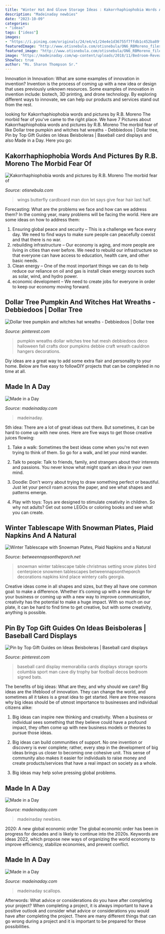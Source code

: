 ```yaml
---
title: "Winter Hat And Glove Storage Ideas : Kakorrhaphiophobia Words And Pictures By R.b. Moreno The Morbid Fear Of"
description: "Madeinaday newbies"
date: "2023-10-09"
categories:
- "ideas"
tags: ["ideas"]
images:
- "https://i.pinimg.com/originals/24/e4/e1/24e4e1d36755f7ffdb1c452ba89f7423.jpg"
featuredImage: "http://www.otisnebula.com/otisnebula/ON6_RBMoreno_files/kakorrhaphiophobia_11.jpg"
featured_image: "http://www.otisnebula.com/otisnebula/ON6_RBMoreno_files/kakorrhaphiophobia_11.jpg"
image: "https://madeinaday.com/wp-content/uploads/2018/11/Bedroom-Reveal-home.jpg"
ShowToc: true
author: "Ms. Sharon Thompson Sr."
---
```



Innovation in Innovation: What are some examples of innovation in invention?
Invention is the process of coming up with a new idea or design that uses previously unknown resources. Some examples of innovation in invention include: biotech, 3D printing, and drone technology. By exploring different ways to innovate, we can help our products and services stand out from the rest.

	

		
looking for Kakorrhaphiophobia words and pictures by R.B. Moreno The morbid fear of you've came to the right place. We have 7 Pictures about Kakorrhaphiophobia words and pictures by R.B. Moreno The morbid fear of like Dollar tree pumpkin and witches hat wreaths - Debbiedoos | Dollar tree, Pin by Top Gift Guides on Ideas Beisboleras | Baseball card displays and also Made in a Day. Here you go:
		
    
## Kakorrhaphiophobia Words And Pictures By R.B. Moreno The Morbid Fear Of

<img loading=lazy src="http://www.otisnebula.com/otisnebula/ON6_RBMoreno_files/kakorrhaphiophobia_11.jpg" onerror="this.onerror=null;this.src='https://tse2.mm.bing.net/th?id=OIP.E4oaXsF4ISnzEvBXMDZM1wHaFH&amp;pid=15.1';" alt="Kakorrhaphiophobia words and pictures by R.B. Moreno The morbid fear of">

_Source: otisnebula.com_

>wings butterfly cardboard man don let says give fear hair last half. 

	

Forecasting: What are the problems we face and how can we address them?
In the coming year, many problems will be facing the world. Here are some ideas on how to address them: 
1. Ensuring global peace and security – This is a challenge we face every day. We need to find ways to make sure people can peacefully coexist and that there is no war. 
2. rebuilding infrastructure – Our economy is aging, and more people are living in cities than ever before. We need to rebuild our infrastructure so that everyone can have access to education, health care, and other basic needs. 
3. Clean energy – One of the most important things we can do to help reduce our reliance on oil and gas is install clean energy sources such as solar, wind, and hydro power. 
4. economic development – We need to create jobs for everyone in order to keep our economy moving forward.

    
## Dollar Tree Pumpkin And Witches Hat Wreaths - Debbiedoos | Dollar Tree

<img loading=lazy src="https://i.pinimg.com/originals/24/e4/e1/24e4e1d36755f7ffdb1c452ba89f7423.jpg" onerror="this.onerror=null;this.src='https://tse4.mm.bing.net/th?id=OIP.NgiMM2-khvMm-N3xJ3chUgHaNk&amp;pid=15.1';" alt="Dollar tree pumpkin and witches hat wreaths - Debbiedoos | Dollar tree">

_Source: pinterest.com_

>pumpkin wreaths dollar witches tree hat mesh debbiedoos deco halloween fall crafts door pumpkins debbie craft wreath cauldron hangers decorations. 

	

Diy ideas are a great way to add some extra flair and personality to your home. Below are five easy to followDIY projects that can be completed in no time at all.

    
## Made In A Day

<img loading=lazy src="https://madeinaday.com/wp-content/uploads/2018/11/Bedroom-Reveal-home.jpg" onerror="this.onerror=null;this.src='https://tse2.mm.bing.net/th?id=OIP.EcHLACai9n_9HNOmkVIOVQHaLH&amp;pid=15.1';" alt="Made in a Day">

_Source: madeinaday.com_

>madeinaday. 

	

5th idea:
There are a lot of great ideas out there. But sometimes, it can be hard to come up with new ones. Here are five ways to get those creative juices flowing:
1. Take a walk: Sometimes the best ideas come when you're not even trying to think of them. So go for a walk, and let your mind wander.

2. Talk to people: Talk to friends, family, and strangers about their interests and passions. You never know what might spark an idea in your own mind.

3. Doodle: Don't worry about trying to draw something perfect or beautiful. Just let your pencil roam across the paper, and see what shapes and patterns emerge.

4. Play with toys: Toys are designed to stimulate creativity in children. So why not adults? Get out some LEGOs or coloring books and see what you can create.

    
## Winter Tablescape With Snowman Plates, Plaid Napkins And A Natural

<img loading=lazy src="http://betweennapsontheporch.net/wp-content/uploads/blogger/-g9Ey6iYIkoM/TujIi-FUePI/AAAAAAAAhLs/b4AqNOBhqig/s1600/2.JPG" onerror="this.onerror=null;this.src='https://tse4.mm.bing.net/th?id=OIP.y8UA9zeZce4bNLzV-nvK3QHaE9&amp;pid=15.1';" alt="Winter Tablescape with Snowman Plates, Plaid Napkins and a Natural">

_Source: betweennapsontheporch.net_

>snowman winter tablescape table christmas setting snow plates bird centerpiece snowmen tablescapes betweennapsontheporch decorations napkins kind place wintery calls georgia. 

	

Creative ideas come in all shapes and sizes, but they all have one common goal: to make a difference. Whether it’s coming up with a new design for your business or coming up with a new way to improve communication, creativity has the potential to make a huge impact. With so much on our plate, it can be hard to find time to get creative, but with some creativity, anything is possible.

    
## Pin By Top Gift Guides On Ideas Beisboleras | Baseball Card Displays

<img loading=lazy src="https://i.pinimg.com/originals/c5/27/1b/c5271bd6a7b56250c7edd3e6b639728d.jpg" onerror="this.onerror=null;this.src='https://tse2.mm.bing.net/th?id=OIP.e8bEgfPwka_Nj4AoHjWdKAHaLv&amp;pid=15.1';" alt="Pin by Top Gift Guides on Ideas Beisboleras | Baseball card displays">

_Source: pinterest.com_

>baseball card display memorabilia cards displays storage sports columbia sport man cave diy trophy bar football decos bedroom signed bats. 

	

The benefits of big ideas: What are they, and why should we care?
Big ideas are the lifeblood of innovation. They can change the world, and sometimes all it takes is a great idea to get started. Here are three reasons why big ideas should be of utmost importance to businesses and individual citizens alike: 
1) Big ideas can inspire new thinking and creativity. When a business or individual sees something that they believe could have a profound impact, they often come up with new business models or theories to pursue those ideas. 

2) Big ideas can build communities of support. No one invention or discovery is ever complete; rather, every step in the development of big ideas brings us closer to becoming one cohesive unit. This sense of community also makes it easier for individuals to raise money and create products/services that have a real impact on society as a whole. 

3) Big ideas may help solve pressing global problems.

    
## Made In A Day

<img loading=lazy src="https://madeinaday.com/wp-content/uploads/2020/06/Hair-hat-Home.jpg" onerror="this.onerror=null;this.src='https://tse4.mm.bing.net/th?id=OIP.sOea2DLuKBc5veJmvmAZhQHaLH&amp;pid=15.1';" alt="Made in a Day">

_Source: madeinaday.com_

>madeinaday newbies. 

	

2020: A new global economic order
The global economic order has been in progress for decades and is likely to continue into the 2020s. Keywords are ideas 2022, which propose new ways of organizing the world economy to improve efficiency, stabilize economies, and prevent conflict.

    
## Made In A Day

<img loading=lazy src="https://madeinaday.com/wp-content/uploads/2019/03/baked-shells.jpg" onerror="this.onerror=null;this.src='https://tse1.mm.bing.net/th?id=OIP.VM994eVPOCf-3JuKUcAaeAHaLH&amp;pid=15.1';" alt="Made in a Day">

_Source: madeinaday.com_

>madeinaday scallops. 

	

Afterwords: What advice or considerations do you have after completing your project?
When completing a project, it is always important to have a positive outlook and consider what advice or considerations you would have after completing the project. There are many different things that can go wrong during a project and it is important to be prepared for these possibilities.

